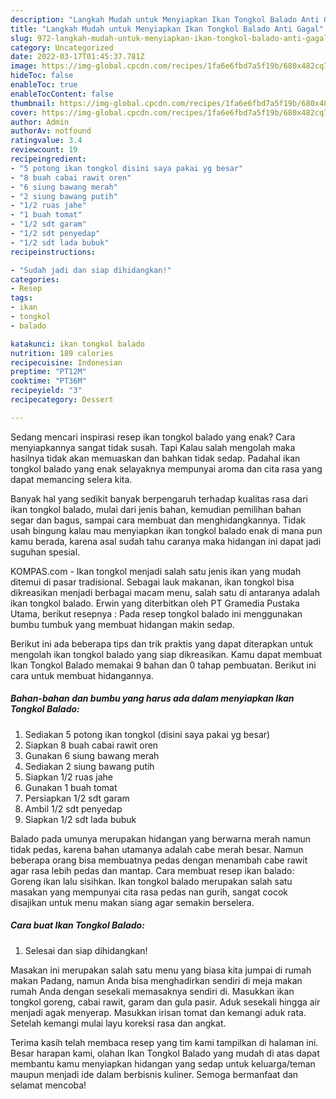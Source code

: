 ```yaml
---
description: "Langkah Mudah untuk Menyiapkan Ikan Tongkol Balado Anti Gagal"
title: "Langkah Mudah untuk Menyiapkan Ikan Tongkol Balado Anti Gagal"
slug: 972-langkah-mudah-untuk-menyiapkan-ikan-tongkol-balado-anti-gagal
category: Uncategorized
date: 2022-03-17T01:45:37.781Z
image: https://img-global.cpcdn.com/recipes/1fa6e6fbd7a5f19b/680x482cq70/ikan-tongkol-balado-foto-resep-utama.jpg
hideToc: false
enableToc: true
enableTocContent: false
thumbnail: https://img-global.cpcdn.com/recipes/1fa6e6fbd7a5f19b/680x482cq70/ikan-tongkol-balado-foto-resep-utama.jpg
cover: https://img-global.cpcdn.com/recipes/1fa6e6fbd7a5f19b/680x482cq70/ikan-tongkol-balado-foto-resep-utama.jpg
author: Admin
authorAv: notfound
ratingvalue: 3.4
reviewcount: 19
recipeingredient:
- "5 potong ikan tongkol disini saya pakai yg besar"
- "8 buah cabai rawit oren"
- "6 siung bawang merah"
- "2 siung bawang putih"
- "1/2 ruas jahe"
- "1 buah tomat"
- "1/2 sdt garam"
- "1/2 sdt penyedap"
- "1/2 sdt lada bubuk"
recipeinstructions:

- "Sudah jadi dan siap dihidangkan!"
categories:
- Resep
tags:
- ikan
- tongkol
- balado

katakunci: ikan tongkol balado 
nutrition: 189 calories
recipecuisine: Indonesian
preptime: "PT12M"
cooktime: "PT36M"
recipeyield: "3"
recipecategory: Dessert

---
```



Sedang mencari inspirasi resep ikan tongkol balado yang enak? Cara menyiapkannya sangat tidak susah. Tapi Kalau salah mengolah maka hasilnya tidak akan memuaskan dan bahkan tidak sedap. Padahal ikan tongkol balado yang enak selayaknya mempunyai aroma dan cita rasa yang dapat memancing selera kita.


Banyak hal yang sedikit banyak berpengaruh terhadap kualitas rasa dari ikan tongkol balado, mulai dari jenis bahan, kemudian pemilihan bahan segar dan bagus, sampai cara membuat dan menghidangkannya. Tidak usah bingung kalau mau menyiapkan ikan tongkol balado enak di mana pun kamu berada, karena asal sudah tahu caranya maka hidangan ini dapat jadi suguhan spesial.

KOMPAS.com - Ikan tongkol menjadi salah satu jenis ikan yang mudah ditemui di pasar tradisional. Sebagai lauk makanan, ikan tongkol bisa dikreasikan menjadi berbagai macam menu, salah satu di antaranya adalah ikan tongkol balado. Erwin yang diterbitkan oleh PT Gramedia Pustaka Utama, berikut resepnya : Pada resep tongkol balado ini menggunakan bumbu tumbuk yang membuat hidangan makin sedap.


Berikut ini ada beberapa tips dan trik praktis yang dapat diterapkan untuk mengolah ikan tongkol balado yang siap dikreasikan. Kamu dapat membuat Ikan Tongkol Balado memakai 9 bahan dan 0 tahap pembuatan. Berikut ini cara untuk membuat hidangannya.

<!--inarticleads1-->

##### Bahan-bahan dan bumbu yang harus ada dalam menyiapkan Ikan Tongkol Balado:

1. Sediakan 5 potong ikan tongkol (disini saya pakai yg besar)
1. Siapkan 8 buah cabai rawit oren
1. Gunakan 6 siung bawang merah
1. Sediakan 2 siung bawang putih
1. Siapkan 1/2 ruas jahe
1. Gunakan 1 buah tomat
1. Persiapkan 1/2 sdt garam
1. Ambil 1/2 sdt penyedap
1. Siapkan 1/2 sdt lada bubuk


Balado pada umunya merupakan hidangan yang berwarna merah namun tidak pedas, karena bahan utamanya adalah cabe merah besar. Namun beberapa orang bisa membuatnya pedas dengan menambah cabe rawit agar rasa lebih pedas dan mantap. Cara membuat resep ikan balado: Goreng ikan lalu sisihkan. Ikan tongkol balado merupakan salah satu masakan yang mempunyai cita rasa pedas nan gurih, sangat cocok disajikan untuk menu makan siang agar semakin berselera. 

<!--inarticleads2-->

##### Cara buat Ikan Tongkol Balado:


1. Selesai dan siap dihidangkan!

Masakan ini merupakan salah satu menu yang biasa kita jumpai di rumah makan Padang, namun Anda bisa menghadirkan sendiri di meja makan rumah Anda dengan sesekali memasaknya sendiri di. Masukkan ikan tongkol goreng, cabai rawit, garam dan gula pasir. Aduk sesekali hingga air menjadi agak menyerap. Masukkan irisan tomat dan kemangi aduk rata. Setelah kemangi mulai layu koreksi rasa dan angkat. 

Terima kasih telah membaca resep yang tim kami tampilkan di halaman ini. Besar harapan kami, olahan Ikan Tongkol Balado yang mudah di atas dapat membantu kamu menyiapkan hidangan yang sedap untuk keluarga/teman maupun menjadi ide dalam berbisnis kuliner. Semoga bermanfaat dan selamat mencoba!
